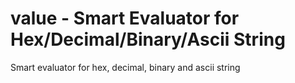 # value - Smart Evaluator for Hex/Decimal/Binary/Ascii String
Smart evaluator for hex, decimal, binary and ascii string
